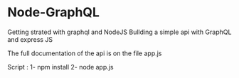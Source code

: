 # Node-GraphQL
Getting strated with graphql and NodeJS
Bullding a simple api with GraphQL and express JS 

The full documentation of the api is on the file app.js

Script : 
1- npm install 
2- node app.js

